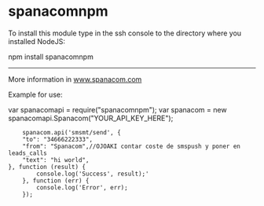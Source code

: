 # spanacomnpm
To install this module type in the ssh console to the directory where you installed NodeJS:

npm install spanacomnpm

----------------------

More information in www.spanacom.com

Example for use:

var spanacomapi = require("spanacomnpm");
var spanacom = new spanacomapi.Spanacom("YOUR_API_KEY_HERE");

        spanacom.api('smsmt/send', {
        "to": "34666222333",
        "from": "Spanacom",//OJOAKI contar coste de smspush y poner en leads_calls
        "text": "hi world",
    }, function (result) {
            console.log('Success', result);'
        }, function (err) {
            console.log('Error', err);
        });
